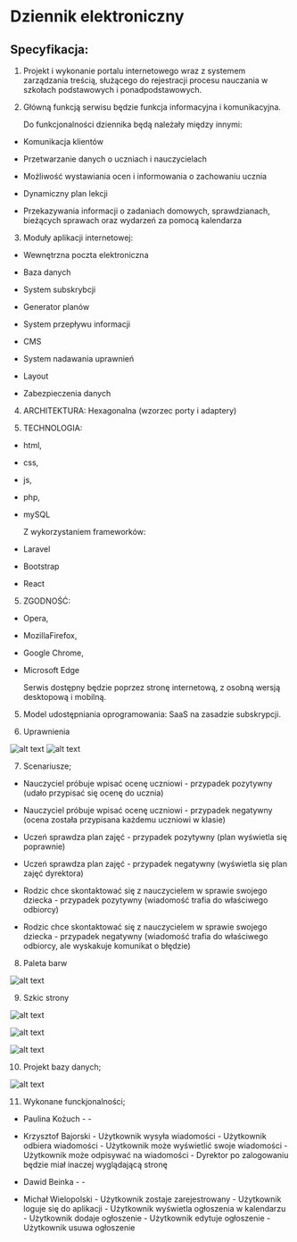 ﻿# Dziennik elektroniczny

  

## Specyfikacja:

  

1. Projekt i wykonanie portalu internetowego wraz z systemem zarządzania treścią, służącego do rejestracji procesu nauczania w szkołach podstawowych i ponadpodstawowych.

2. Główną funkcją serwisu będzie funkcja informacyjna i komunikacyjna.

	Do funkcjonalności dziennika będą należały między innymi:

*   Komunikacja klientów
    
*   Przetwarzanie danych o uczniach i nauczycielach
    
*   Możliwość wystawiania ocen i informowania o zachowaniu ucznia
    
*   Dynamiczny plan lekcji
    
*   Przekazywania informacji o zadaniach domowych, sprawdzianach, bieżących sprawach  oraz wydarzeń za pomocą kalendarza


3. Moduły aplikacji internetowej:

* Wewnętrzna poczta elektroniczna

* Baza danych

* System subskrybcji

* Generator planów

* System przepływu informacji

* CMS

* System nadawania uprawnień

* Layout

* Zabezpieczenia danych

4.  ARCHITEKTURA: Hexagonalna (wzorzec porty i adaptery)

5. TECHNOLOGIA:

*   html,
*   css,
*   js,
*   php,
*   mySQL 

	Z wykorzystaniem frameworków:

* Laravel  
* Bootstrap
* React

5. ZGODNOŚĆ:

* Opera,
* MozillaFirefox,
* Google Chrome,
* Microsoft Edge

	Serwis dostępny będzie poprzez stronę internetową, z osobną wersją desktopową i mobilną.

5. Model udostępniania oprogramowania: SaaS na zasadzie subskrypcji.

6. Uprawnienia

![alt text](https://i.ibb.co/YNnHPBX/tab-1.png "Tab_|1")
![alt text](https://i.ibb.co/rGncRcq/tab-2.png "Tab_2")


7. Scenariusze;

* Nauczyciel próbuje wpisać ocenę uczniowi - przypadek pozytywny (udało przypisać się ocenę do ucznia)

* Nauczyciel próbuje wpisać ocenę uczniowi - przypadek negatywny (ocena została przypisana każdemu uczniowi w klasie)

* Uczeń sprawdza plan zajęć - przypadek pozytywny (plan wyświetla się poprawnie)

* Uczeń sprawdza plan zajęć - przypadek negatywny (wyświetla się plan zajęć dyrektora)

* Rodzic chce skontaktować się z nauczycielem w sprawie swojego dziecka - przypadek pozytywny (wiadomość trafia do właściwego odbiorcy)

* Rodzic chce skontaktować się z nauczycielem w sprawie swojego dziecka - przypadek negatywny (wiadomość trafia do właściwego odbiorcy, ale wyskakuje komunikat o błędzie)

8. Paleta barw

![alt text](https://i.ibb.co/dWLS19c/paleta-v2.png "Paleta barw")

9. Szkic strony

![alt text](https://i.ibb.co/dP9xpZD/szkic1-0602.png "Szkic interfejsu")

![alt text](https://i.ibb.co/B4McLQQ/szkic2-0602.png "Szkic interfejsu 2")

![alt text](https://i.ibb.co/t8VxgRh/szkic3-0602.png "Szkic interfejsu 3")


10. Projekt bazy danych;

![alt text](https://i.ibb.co/GVBmCS8/baza-v2.png "Baza danych")


11. Wykonane funckjonalności;

- Paulina Kożuch
          	 - 
         	 - 

- Krzysztof Bajorski
          	 - Użytkownik wysyła wiadomości 
          	 - Użytkownik odbiera wiadomości 
          	 - Użytkownik może wyświetlić swoje wiadomości 
          	 - Użytkownik może odpisywać na wiadomości 
          	 - Dyrektor po zalogowaniu będzie miał inaczej wyglądającą stronę

- Dawid Beinka
          	 - 
         	 -  
         
- Michał Wielopolski
          	 - Użytkownik zostaje zarejestrowany 
         	 - Użytkownik loguje się do aplikacji 
         	 - Użytkownik wyświetla ogłoszenia w kalendarzu 
         	 - Użytkownik dodaje ogłoszenie 
         	 - Użytkownik edytuje ogłoszenie 
         	 - Użytkownik usuwa ogłoszenie


